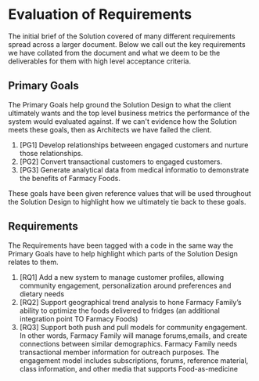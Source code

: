 # Evaluation of Requirements

The initial brief of the Solution covered of many different requirements spread across a larger document. Below we call out the key requirements we have collated from the document and what we deem to be the deliverables for them with high level acceptance criteria.

## Primary Goals

The Primary Goals help ground the Solution Design to what the client ultimately wants and the top level business metrics the performance of the system would evaluated against. If we can't evidence how the Solution meets these goals, then as Architects we have failed the client.

1. [PG1] Develop relationships betweeen engaged customers and nurture those relationships.
2. [PG2] Convert transactional customers to engaged customers.
3. [PG3] Generate analytical data from medical informatio to demonstrate the benefits of Farmacy Foods.

These goals have been given reference values that will be used throughout the Solution Design to highlight how we ultimately tie back to these goals.

## Requirements

The Requirements have been tagged with a code in the same way the Primary Goals have to help highlight which parts of the Solution Design relates to them.

1. [RQ1] Add a new system to manage customer profiles, allowing community engagement, personalization around preferences and dietary needs
2. [RQ2] Support geographical trend analysis to hone Farmacy Family’s ability to optimize the foods delivered to fridges (an additional integration point TO Farmacy Foods)
3. [RQ3] Support both push and pull models for community engagement. In other words, Farmacy Family will manage forums,emails, and create connections between similar demographics. Farmacy Family needs transactional member information for outreach purposes. The engagement model includes subscriptions, forums, reference material, class information, and other media that supports Food-as-medicine
